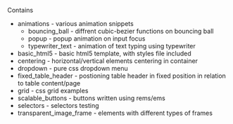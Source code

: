 Contains

* animations - various animation snippets 
  * bouncing_ball - diffrent cubic-bezier functions on bouncing ball
  * popup - popup animation on input focus
  * typewriter_text - animation of text typing using typewriter
* basic_html5 - basic html5 template, with styles file included
* centering - horizontal/vertical elements centering in container
* dropdown - pure css dropdown menu
* fixed_table_header - postioning table header in fixed position in relation to table content/page
* grid - css grid examples
* scalable_buttons - buttons written using rems/ems
* selectors - selectors testing
* transparent_image_frame - elements with different types of frames
